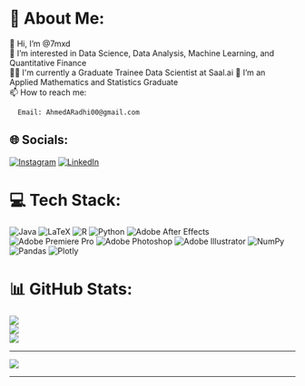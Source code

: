 # 💫 About Me:
👋 Hi, I’m @7mxd<br>
👀 I’m interested in Data Science, Data Analysis, Machine Learning, and Quantitative Finance<br>
🧑‍💻 I'm currently a Graduate Trainee Data Scientist at Saal.ai
🌱 I’m an Applied Mathematics and Statistics Graduate<br>
📫 How to reach me:  <br>

      Email: AhmedARadhi00@gmail.com


## 🌐 Socials:
[![Instagram](https://img.shields.io/badge/Instagram-%23E4405F.svg?logo=Instagram&logoColor=white)](https://instagram.com/7n62) [![LinkedIn](https://img.shields.io/badge/LinkedIn-%230077B5.svg?logo=linkedin&logoColor=white)](https://linkedin.com/in/ahmed-r-828a98141) 

# 💻 Tech Stack:
![Java](https://img.shields.io/badge/java-%23ED8B00.svg?style=for-the-badge&logo=java&logoColor=white) ![LaTeX](https://img.shields.io/badge/latex-%23008080.svg?style=for-the-badge&logo=latex&logoColor=white) ![R](https://img.shields.io/badge/r-%23276DC3.svg?style=for-the-badge&logo=r&logoColor=white) ![Python](https://img.shields.io/badge/python-3670A0?style=for-the-badge&logo=python&logoColor=ffdd54) ![Adobe After Effects](https://img.shields.io/badge/Adobe%20After%20Effects-9999FF.svg?style=for-the-badge&logo=Adobe%20After%20Effects&logoColor=white) ![Adobe Premiere Pro](https://img.shields.io/badge/Adobe%20Premiere%20Pro-9999FF.svg?style=for-the-badge&logo=Adobe%20Premiere%20Pro&logoColor=white) ![Adobe Photoshop](https://img.shields.io/badge/adobephotoshop-%2331A8FF.svg?style=for-the-badge&logo=adobephotoshop&logoColor=white) ![Adobe Illustrator](https://img.shields.io/badge/adobeillustrator-%23FF9A00.svg?style=for-the-badge&logo=adobeillustrator&logoColor=white) ![NumPy](https://img.shields.io/badge/numpy-%23013243.svg?style=for-the-badge&logo=numpy&logoColor=white) ![Pandas](https://img.shields.io/badge/pandas-%23150458.svg?style=for-the-badge&logo=pandas&logoColor=white) ![Plotly](https://img.shields.io/badge/Plotly-%233F4F75.svg?style=for-the-badge&logo=plotly&logoColor=white)
# 📊 GitHub Stats:
![](https://github-readme-stats.vercel.app/api?username=7mxd&theme=dark&hide_border=false&include_all_commits=false&count_private=false)<br/>
![](https://github-readme-streak-stats.herokuapp.com/?user=7mxd&theme=dark&hide_border=false)<br/>
![](https://github-readme-stats.vercel.app/api/top-langs/?username=7mxd&theme=dark&hide_border=false&include_all_commits=false&count_private=false&layout=compact)

---
[![](https://visitcount.itsvg.in/api?id=7mxd&icon=0&color=0)](https://visitcount.itsvg.in)

<!-- Proudly created with GPRM ( https://gprm.itsvg.in ) -->
---

<!---
7mxd/7mxd is a ✨ special ✨ repository because its `README.md` (this file) appears on your GitHub profile.
You can click the Preview link to take a look at your changes.
--->

<!--- UPDATED 14/1/2023 -->
